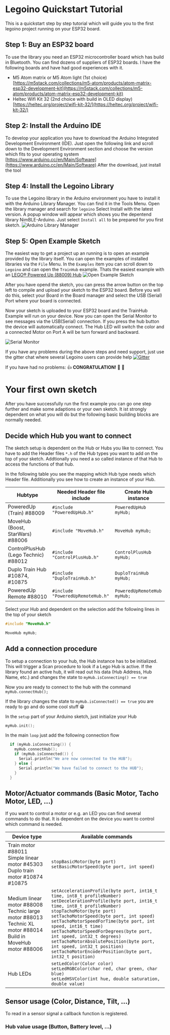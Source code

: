 # Legoino Quickstart Tutorial

This is a quickstart step by step tutorial which will guide you to the first legoino project running on your ESP32 board. 

## Step 1: Buy an ESP32 board
To use the library you need an ESP32 microcontroller board which has build in Bluetooth. You can find dozens of suppliers of ESP32 boards. I have the following boards and have had good experiences with it.
* M5 Atom matrix or M5 Atom light (1st choice) [https://m5stack.com/collections/m5-atom/products/atom-matrix-esp32-development-kit](https://m5stack.com/collections/m5-atom/products/atom-matrix-esp32-development-kit)
* Heltec Wifi Kit 32 (2nd choice with build in OLED display) 
[https://heltec.org/project/wifi-kit-32/](https://heltec.org/project/wifi-kit-32/)


## Step 2: Install the Arduino IDE
To develop your application you have to download the Arduino Integrated Development Environment (IDE). Just open the following link and scroll down to the Development Environment section and choose the version which fits to your operating system
[https://www.arduino.cc/en/Main/Software](https://www.arduino.cc/en/Main/Software)
After the download, just install the tool

## Step 4: Install the Legoino Library
To use the Legoino library in the Arduino environment you have to install it with the Arduino Library Manager. You can find it in the Tools Menu. Open the library manager and search for `legoino` Select Install with the latest version. A popup window will appear which shows you the depentend library NimBLE-Arduino. Just select `Install all` to be prepared for you first sketch.
![Arduino Library Manager](Legoino_Library_Manager.gif)


## Step 5: Open Example Sketch
The easiest way to get a project up an running is to open an example provided by the library itself. You can open the examples of installed libraries via the `File` Menu.  In the `Examples` item you can scroll down to `Legoino` and can open the `TrainHub` example. Thats the easiest example with an [LEGO® Powered Up (88009) Hub](https://www.lego.com/product/hub-88009)
![Open Example Sketch](Open_Example_Sketch.gif)

After you have opend the sketch, you can press the arrow button on the top left to compile and upload your sketch to the ESP32 board. Before you will do this, select your Board in the Board manager and select the USB (Serial) Port where your board is connected. 

Now your sketch is uploaded to your ESP32 board and the TrainHub Example will run on your device. Now you can open the Serial Monitor to see messages via the USB(Serial) connection. If you press the hub button the device will automatically connect. The Hub LED will switch the color and a connected Motor on Port A will be turn forward and backward.

![Serial Monitor](Serial_Monitor_Example_Sketch.gif)

If you have any problems during the above steps and need support, just use the gitter chat where several Legoino users can provide help
[![Gitter](https://badges.gitter.im/Join%20Chat.svg)](https://gitter.im/legoinochat?utm_source=badge&utm_medium=badge&utm_campaign=pr-badge&utm_content=badge)

If you have had no problems: :thumbsup: **CONGRATULATION!** :clap: :tada:

# Your first own sketch

After you have successfully run the first example you can go one step further and make some adaptions or your own sketch. It ist strongly dependent on what you will do but the following basic building blocks are normally needed.

## Decide which Hub you want to connect
The sketch setup is dependent on the Hub or Hubs you like to connect. You have to add the Header files `*.h` of the Hub types you want to add on the top of your sketch. Addtionally you need a so called instance of that Hub to access the functions of that hub. 

In the following table you see the mapping which Hub type needs which Header file. Additionally you see how to create an instance of your Hub.


| Hubtype        | Needed Header file include          | Create Hub instance  |
| ------------- |-------------| -----|
| PoweredUp (Train) #88009      | `#include "PoweredUpHub.h"` | `PoweredUpHub myHub;` |
| MoveHub (Boost, StarWars) #88006      | `#include "MoveHub.h"` | `MoveHub myHub;` |
| ControlPlusHub (Lego Technic) #88012      | `#include "ControlPlusHub.h"` | `ControlPlusHub myHub;` |
| Duplo Train Hub #10874, #10875      | `#include "DuploTrainHub.h"` | `DuploTrainHub myHub;` |
| PoweredUp Remote #88010      | `#include "PoweredUpRemoteHub.h"` | `PoweredUpRemoteHub myHub;` |

Select your Hub and dependent on the selection add the following lines in the top of your sketch

```c
#include "MoveHub.h"

MoveHub myHub;
```

## Add a connection procedure

To setup a connection to your hub, the Hub instance has to be initialized. This will trigger a Scan procedure to look if a Lego Hub is active. If the library found an active hub, it will read out his data (Hub Address, Hub Name, etc.) and changes the state to `myHub.isConnecting() == true` 

Now you are ready to connect to the hub with the command `myHub.connectHub();`

If the library changes the state to `myHub.isConnected() == true` you are ready to go and do some cool stuff :grin:


In the ```setup``` part of your Arduino sketch, just initialize your Hub
```c
myHub.init();
```

In the main ```loop``` just add the following connection flow
```c
  if (myHub.isConnecting()) {
    myHub.connectHub();
    if (myHub.isConnected()) {
      Serial.println("We are now connected to the HUB");
    } else {
      Serial.println("We have failed to connect to the HUB");
    }
  }
```

## Motor/Actuator commands (Basic Motor, Tacho Motor, LED, ...)

If you want to control a motor or e.g. an LED you can find several commands to do that. It is dependent on the device you want to control which command is needed. 

| Device type        | Available commands |
| ------------- |-------------|
| Train motor #88011<br> Simple linear motor #45303<br> Duplo train motor #10874 #10875       | `stopBasicMotor(byte port)`<br>`setBasicMotorSpeed(byte port, int speed)` | 
| Medium linear motor #88008<br>Technic large motor #88013<br> Technic XL motor #88014<br> Build in MoveHub motor #88006      |   `setAccelerationProfile(byte port, int16_t time, int8_t profileNumber)`<br>`setDecelerationProfile(byte port, int16_t time, int8_t profileNumber)`<br>`stopTachoMotor(byte port)`<br>`setTachoMotorSpeed(byte port, int speed)`<br>`setTachoMotorSpeedForTime(byte port, int speed, int16_t time)`<br>`setTachoMotorSpeedForDegrees(byte port, int speed, int32_t degrees)`<br>`setTachoMotorAbsolutePosition(byte port, int speed, int32_t position)`<br>`setTachoMotorEncoderPosition(byte port, int32_t position)`<br> | 
| Hub LEDs     |`setLedColor(Color color)`<br>`setLedRGBColor(char red, char green, char blue)`<br>`setLedHSVColor(int hue, double saturation, double value)`<br>| 

## Sensor usage (Color, Distance, Tilt, ...)

To read in a sensor signal a callback function is registered. 

### Hub value usage (Button, Battery level, ...)
